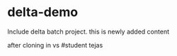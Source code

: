 # delta-demo
Include delta batch project.
this is newly added content

after cloning in vs 
#student tejas